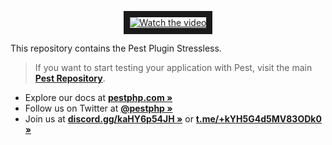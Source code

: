 <p align="center">
    <a href="https://youtu.be/SaMoPZwdOCY" target="_blank">
        <img src="https://picperf.io/https://laravelnews.s3.amazonaws.com/featured-images/stressless-featured.jpg" alt="Watch the video" border="10" />
    </a>
</p>

This repository contains the Pest Plugin Stressless.

> If you want to start testing your application with Pest, visit the main **[Pest Repository](https://github.com/pestphp/pest)**.

- Explore our docs at **[pestphp.com »](https://pestphp.com)**
- Follow us on Twitter at **[@pestphp »](https://twitter.com/pestphp)**
- Join us at **[discord.gg/kaHY6p54JH »](https://discord.gg/kaHY6p54JH)** or **[t.me/+kYH5G4d5MV83ODk0 »](https://t.me/+kYH5G4d5MV83ODk0)**


